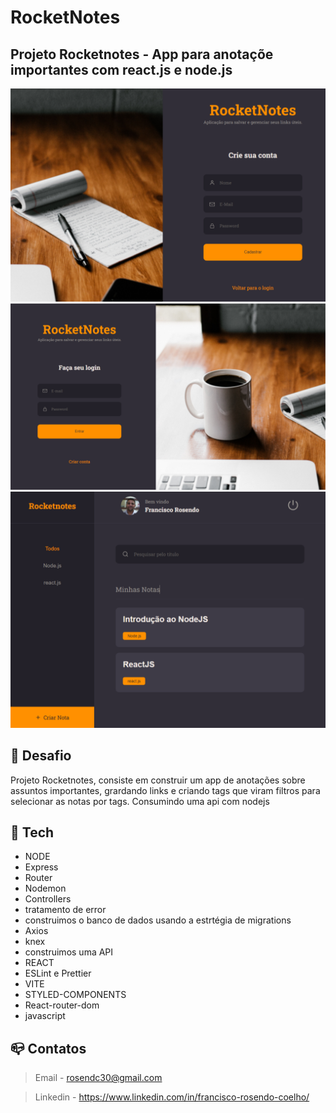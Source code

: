 # RocketNotes

## Projeto Rocketnotes - App para anotaçõe importantes com react.js e node.js

![Preview](./public/preview.png)
![Preview](./public/preview2.png)
![Preview](./public/preview3.png)

## :dart:  Desafio

Projeto Rocketnotes, consiste em construir um app de anotações sobre assuntos  importantes, grardando links e criando tags que viram filtros para selecionar as notas por tags.
Consumindo uma api com nodejs

## :nut_and_bolt: Tech
* NODE
* Express
* Router
* Nodemon
* Controllers
* tratamento de error
* construimos o banco de dados usando a  estrtégia de migrations
* Axios
* knex
* construimos uma API
* REACT
* ESLint e Prettier
* VITE
* STYLED-COMPONENTS
* React-router-dom
* javascript

## :mailbox_closed: Contatos

> Email - rosendc30@gmail.com

> Linkedin - https://www.linkedin.com/in/francisco-rosendo-coelho/



